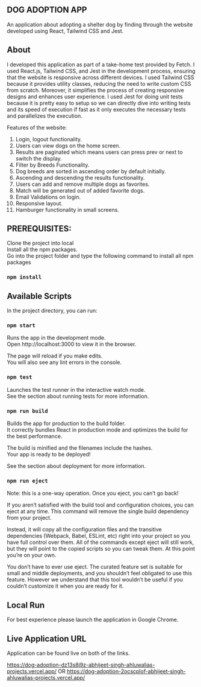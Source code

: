 ## DOG ADOPTION APP

An application about adopting a shelter dog by finding through the website developed using React, Tailwind CSS and Jest.

## About

I developed this application as part of a take-home test provided by Fetch. I used React.js, Tailwind CSS, and Jest in the development process, ensuring that the website is responsive across different devices. I used Tailwind CSS because it provides utility classes, reducing the need to write custom CSS from scratch. Moreover, it simplifies the process of creating responsive designs and enhances user experience. I used Jest for doing unit tests because it is pretty easy to setup so we can directly dive into writing tests and its speed of execution if fast as it only executes the necessary tests and parallelizes the execution.

Features of the website:

1. Login, logout functionality.
2. Users can view dogs on the home screen.
3. Results are paginated which means users can press prev or next to switch the display.
4. Filter by Breeds Functionality.
5. Dog breeds are sorted in ascending order by default initially.
6. Ascending and descending the results functionality.
7. Users can add and remove multiple dogs as favorites.
8. Match will be generated out of added favorite dogs.
9. Email Validations on login.
10. Responsive layout.
11. Hamburger functionality in small screens.

## PREREQUISITES:

Clone the project into local <br>
Install all the npm packages. <br>
Go into the project folder and type the following command to install all npm packages
### `npm install`

## Available Scripts
In the project directory, you can run:

### `npm start`
Runs the app in the development mode. <br>
Open http://localhost:3000 to view it in the browser.

The page will reload if you make edits. <br>
You will also see any lint errors in the console.

### `npm test`
Launches the test runner in the interactive watch mode. <br>
See the section about running tests for more information.

### `npm run build`
Builds the app for production to the build folder. <br>
It correctly bundles React in production mode and optimizes the build for the best performance.

The build is minified and the filenames include the hashes. <br>
Your app is ready to be deployed!

See the section about deployment for more information.

### `npm run eject`
Note: this is a one-way operation. Once you eject, you can’t go back!

If you aren’t satisfied with the build tool and configuration choices, you can eject at any time. This command will remove the single build dependency from your project.

Instead, it will copy all the configuration files and the transitive dependencies (Webpack, Babel, ESLint, etc) right into your project so you have full control over them. All of the commands except eject will still work, but they will point to the copied scripts so you can tweak them. At this point you’re on your own.

You don’t have to ever use eject. The curated feature set is suitable for small and middle deployments, and you shouldn’t feel obligated to use this feature. However we understand that this tool wouldn’t be useful if you couldn’t customize it when you are ready for it.

## Local Run

For best experience please launch the application in Google Chrome.

## Live Application URL

Application can be found live on both of the links.

https://dog-adoption-dz13s8j9z-abhijeet-singh-ahluwalias-projects.vercel.app/ 
                              OR
https://dog-adoption-2ocscplof-abhijeet-singh-ahluwalias-projects.vercel.app/
